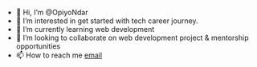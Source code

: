 - 👋 Hi, I’m @OpiyoNdar
- 👀 I’m interested in get started with tech career journey.
- 🌱 I’m currently learning web development 
- 💞️ I’m looking to collaborate on web development project & mentorship opportunities
- 📫 How to reach me [email](francisndar82@gmail.com)

<!---
OpiyoNdar/OpiyoNdar is a ✨ special ✨ repository because its `README.md` (this file) appears on your GitHub profile.
You can click the Preview link to take a look at your changes.
--->
